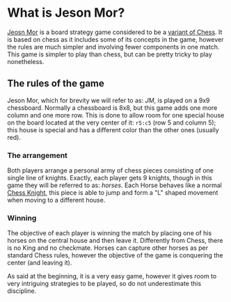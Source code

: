 # What is Jeson Mor?

[Jeosn Mor](https://en.wikipedia.org/wiki/Jeson_Mor "Jeson Mor on Wikipedia") is a board strategy game considered to be a [variant of Chess](https://en.wikipedia.org/wiki/List_of_chess_variants "Chess variants on Wikipedia"). It is based on chess as it includes some of its concepts in the game, however the rules are much simpler and involving fewer components in one match. This game is simpler to play than chess, but can be pretty tricky to play nonetheless.

## The rules of the game

Jeson Mor, which for brevity we will refer to as: _JM_, is played on a 9x9 chessboard. Normally a chessboard is 8x8, but this game adds one more column and one more row. This is done to allow room for one special house on the board located at the very center of it: `r5:c5` \(row 5 and column 5\); this house is special and has a different color than the other ones \(usually red\).

### The arrangement

Both players arrange a personal army of chess pieces consisting of one single line of knights. Exactly, each player gets 9 knights, though in this game they will be referred to as: _horses_. Each Horse behaves like a normal [Chess Knight](https://en.wikipedia.org/wiki/Knight_\(chess\) "Chess Knight on Wikipedia"), this piece is able to jump and form a "L" shaped movement when moving to a different house.

### Winning

The objective of each player is winning the match by placing one of his horses on the central house and then leave it. Differently from Chess, there is no King and no checkmate. Horses can capture other horses as per standard Chess rules, however the objective of the game is conquering the center \(and leaving it\).

As said at the beginning, it is a very easy game, however it gives room to very intriguing strategies to be played, so do not underestimate this discipline.

